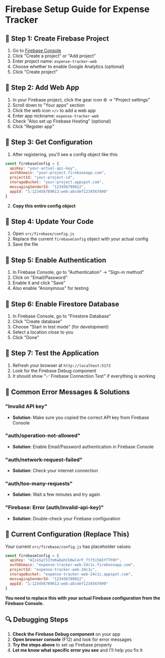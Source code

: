 # Firebase Setup Guide for Expense Tracker

## 🔧 Step 1: Create Firebase Project

1. Go to [Firebase Console](https://console.firebase.google.com/)
2. Click "Create a project" or "Add project"
3. Enter project name: `expense-tracker-web`
4. Choose whether to enable Google Analytics (optional)
5. Click "Create project"

## 🔧 Step 2: Add Web App

1. In your Firebase project, click the gear icon ⚙️ → "Project settings"
2. Scroll down to "Your apps" section
3. Click the web icon `</>` to add a web app
4. Enter app nickname: `expense-tracker-web`
5. Check "Also set up Firebase Hosting" (optional)
6. Click "Register app"

## 🔧 Step 3: Get Configuration

1. After registering, you'll see a config object like this:
```javascript
const firebaseConfig = {
  apiKey: "your-actual-api-key",
  authDomain: "your-project.firebaseapp.com",
  projectId: "your-project-id",
  storageBucket: "your-project.appspot.com",
  messagingSenderId: "123456789012",
  appId: "1:123456789012:web:abcdef1234567890"
}
```

2. **Copy this entire config object**

## 🔧 Step 4: Update Your Code

1. Open `src/firebase/config.js`
2. Replace the current `firebaseConfig` object with your actual config
3. Save the file

## 🔧 Step 5: Enable Authentication

1. In Firebase Console, go to "Authentication" → "Sign-in method"
2. Click on "Email/Password"
3. Enable it and click "Save"
4. Also enable "Anonymous" for testing

## 🔧 Step 6: Enable Firestore Database

1. In Firebase Console, go to "Firestore Database"
2. Click "Create database"
3. Choose "Start in test mode" (for development)
4. Select a location close to you
5. Click "Done"

## 🔧 Step 7: Test the Application

1. Refresh your browser at `http://localhost:5173`
2. Look for the Firebase Debug component
3. It should show "✅ Firebase Connection Test" if everything is working

## 🚨 Common Error Messages & Solutions

### "Invalid API key"
- **Solution**: Make sure you copied the correct API key from Firebase Console

### "auth/operation-not-allowed"
- **Solution**: Enable Email/Password authentication in Firebase Console

### "auth/network-request-failed"
- **Solution**: Check your internet connection

### "auth/too-many-requests"
- **Solution**: Wait a few minutes and try again

### "Firebase: Error (auth/invalid-api-key)"
- **Solution**: Double-check your Firebase configuration

## 📝 Current Configuration (Replace This)

Your current `src/firebase/config.js` has placeholder values:

```javascript
const firebaseConfig = {
  apiKey: "AIzaSyC51YoKwQahCb0wl4rF_ft75i5ASYTTFHY",
  authDomain: "expense-tracker-web-24c1c.firebaseapp.com",
  projectId: "expense-tracker-web-24c1c",
  storageBucket: "expense-tracker-web-24c1c.appspot.com",
  messagingSenderId: "123456789012",
  appId: "1:123456789012:web:abcdef1234567890"
}
```

**You need to replace this with your actual Firebase configuration from the Firebase Console.**

## 🔍 Debugging Steps

1. **Check the Firebase Debug component** on your app
2. **Open browser console** (F12) and look for error messages
3. **Try the steps above** to set up Firebase properly
4. **Let me know what specific error you see** and I'll help you fix it 